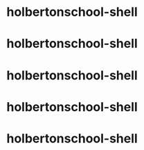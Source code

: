 # holbertonschool-shell
# holbertonschool-shell
# holbertonschool-shell
# holbertonschool-shell
# holbertonschool-shell

